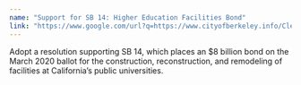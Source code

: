 ```yaml
---
name: "Support for SB 14: Higher Education Facilities Bond"
link: "https://www.google.com/url?q=https://www.cityofberkeley.info/Clerk/City_Council/2019/07_Jul/Documents/2019-07-09_Item_15_Support_for_SB_14__Higher_Education.aspx&amp;sa=D&amp;ust=1579327931316000"
---
```


Adopt a resolution supporting SB 14, which places an $8 billion bond on the March 2020 ballot for the construction, reconstruction, and remodeling of facilities at California&rsquo;s public universities.